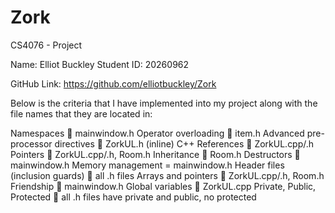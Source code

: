 # Zork
CS4076 - Project

Name: Elliot Buckley
Student ID: 20260962


GitHub Link: https://github.com/elliotbuckley/Zork


Below is the criteria that I have implemented into my project along with the file names that they are located in:

Namespaces  mainwindow.h
Operator overloading  item.h
Advanced pre-processor directives  ZorkUL.h (inline)
C++ References  ZorkUL.cpp/.h
Pointers  ZorkUL.cpp/.h, Room.h
Inheritance  Room.h
Destructors  mainwindow.h
Memory management = mainwindow.h
Header files (inclusion guards)  all .h files
Arrays and pointers  ZorkUL.cpp/.h, Room.h
Friendship  mainwindow.h
Global variables  ZorkUL.cpp
Private, Public, Protected  all .h files have private and public, no protected
